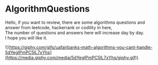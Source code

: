 # AlgorithmQuestions

Hello, if you want to review, there are some algorithms questions and answer from leetcode, hackerrank or codility in here, <br />
The number of questions and answers here will increase day by day.<br />
I hope you will like it. <br />

![(https://giphy.com/gifs/uafairbanks-math-algorithms-you-cant-handle-5dYeglPmPC5lL7xYhs](https://media.giphy.com/media/5dYeglPmPC5lL7xYhs/giphy.gif))

